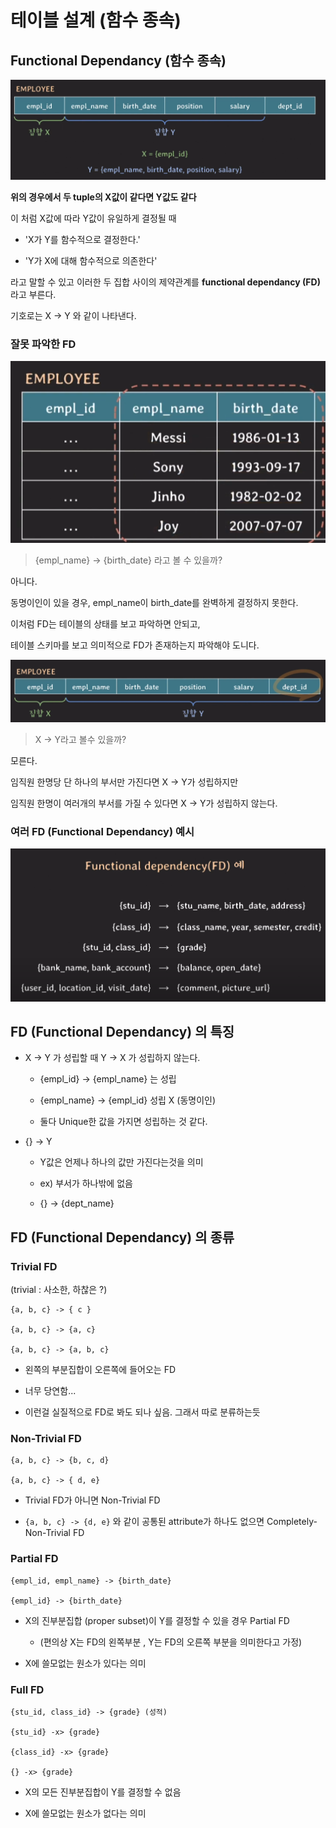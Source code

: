 # 테이블 설계 (함수 종속)

## Functional Dependancy (함수 종속)

![alt text](img/6/image-5.png)

**위의 경우에서 두 tuple의 X값이 같다면 Y값도 같다**



이 처럼 X값에 따라 Y값이 유일하게 결정될 때 

- 'X가 Y를 함수적으로 결정한다.'

- 'Y가 X에 대해 함수적으로 의존한다'


라고 말할 수 있고 이러한 두 집합 사이의 제약관계를 **functional dependancy (FD)** 라고 부른다.

기호로는 X -> Y 와 같이 나타낸다.

### 잘못 파악한 FD

![alt text](img/6/image-6.png)

> {empl_name} -> {birth_date} 라고 볼 수 있을까?

아니다.

동명이인이 있을 경우, empl_name이 birth_date를 완벽하게 결정하지 못한다.

이처럼 FD는 테이블의 상태를 보고 파악하면 안되고,

테이블 스키마를 보고 의미적으로 FD가 존재하는지 파악해야 도니다.


![alt text](img/6/image-7.png)

> X -> Y라고 볼수 있을까?

모른다.

임직원 한명당 단 하나의 부서만 가진다면 X -> Y가 성립하지만

임직원 한명이 여러개의 부서를 가질 수 있다면 X -> Y가 성립하지 않는다.

### 여러 FD (Functional Dependancy) 예시

![alt text](img/6/image-8.png)


## FD (Functional Dependancy) 의 특징

- X -> Y 가 성립할 때 Y -> X 가 성립하지 않는다.

    - {empl_id} -> {empl_name} 는 성립

    - {empl_name} -> {empl_id} 성립 X (동명이인)

    - 둘다 Unique한 값을 가지면 성립하는 것 같다.

- {} -> Y 

    - Y값은 언제나 하나의 값만 가진다는것을 의미

    - ex) 부서가 하나밖에 없음

    - {} -> {dept_name}

## FD (Functional Dependancy) 의 종류

### Trivial FD

(trivial : 사소한, 하찮은 ?)

```
{a, b, c} -> { c }

{a, b, c} -> {a, c}

{a, b, c} -> {a, b, c}
```

- 왼쪽의 부분집합이 오른쪽에 들어오는 FD

- 너무 당연함...  

- 이런걸 실질적으로 FD로 봐도 되나 싶음. 그래서 따로 분류하는듯 

### Non-Trivial FD
```
{a, b, c} -> {b, c, d}

{a, b, c} -> { d, e} 
```

- Trivial FD가 아니면 Non-Trivial FD

- `{a, b, c} -> {d, e}` 와 같이 공통된 attribute가 하나도 없으면 Completely-Non-Trivial FD

### Partial FD

```
{empl_id, empl_name} -> {birth_date} 

{empl_id} -> {birth_date}
```


- X의 진부분집합 (proper subset)이 Y를 결정할 수 있을 경우 Partial FD

    - (편의상 X는 FD의 왼쪽부분 , Y는 FD의 오른쪽 부분을 의미한다고 가정)

- X에 쓸모없는 원소가 있다는 의미

### Full FD

```
{stu_id, class_id} -> {grade} (성적) 

{stu_id} -x> {grade}

{class_id} -x> {grade}

{} -x> {grade}

```

- X의 모든 진부분집합이 Y를 결정할 수 없음

- X에 쓸모없는 원소가 없다는 의미

